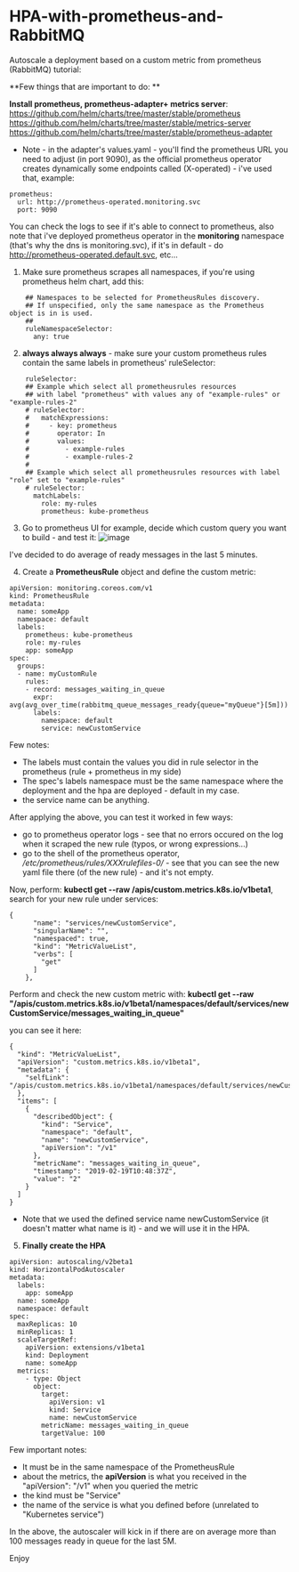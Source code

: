 # HPA-with-prometheus-and-RabbitMQ
Autoscale a deployment based on a custom metric from prometheus (RabbitMQ) tutorial:

**Few things that are important to do: ** 

**Install prometheus, prometheus-adapter+ metrics server**:
https://github.com/helm/charts/tree/master/stable/prometheus
https://github.com/helm/charts/tree/master/stable/metrics-server
https://github.com/helm/charts/tree/master/stable/prometheus-adapter

- Note - in the adapter's values.yaml - you'll find the prometheus URL you need to adjust (in port 9090), as the official prometheus operator creates dynamically some endpoints called (X-operated) - i've used that, example:
```
prometheus:
  url: http://prometheus-operated.monitoring.svc
  port: 9090
```
You can check the logs to see if it's able to connect to prometheus, also note that i've deployed prometheus operator in the **monitoring** namespace (that's why the dns is monitoring.svc), if it's in default - do http://prometheus-operated.default.svc, etc...

1. Make sure prometheus scrapes all namespaces, if you're using prometheus helm chart, add this:
```
    ## Namespaces to be selected for PrometheusRules discovery.
    ## If unspecified, only the same namespace as the Prometheus object is in is used.
    ##
    ruleNamespaceSelector: 
      any: true
```
2. **always always always** - make sure your custom prometheus rules contain the same labels in prometheus' ruleSelector:
```
    ruleSelector:
    ## Example which select all prometheusrules resources
    ## with label "prometheus" with values any of "example-rules" or "example-rules-2"
    # ruleSelector:
    #   matchExpressions:
    #     - key: prometheus
    #       operator: In
    #       values:
    #         - example-rules
    #         - example-rules-2
    #
    ## Example which select all prometheusrules resources with label "role" set to "example-rules"
    # ruleSelector:
      matchLabels:
        role: my-rules
        prometheus: kube-prometheus
```
3. Go to prometheus UI for example, decide which custom query you want to build - and test it:
![image](https://user-images.githubusercontent.com/33662254/53008408-fe91d700-3441-11e9-9420-0352f0d4ed84.png)

I've decided to do average of ready messages in the last 5 minutes.

4. Create a **PrometheusRule** object and define the custom metric:
```
apiVersion: monitoring.coreos.com/v1
kind: PrometheusRule
metadata:
  name: someApp
  namespace: default   
  labels:
    prometheus: kube-prometheus
    role: my-rules
    app: someApp
spec: 
  groups:
  - name: myCustomRule
    rules:    
    - record: messages_waiting_in_queue
      expr: avg(avg_over_time(rabbitmq_queue_messages_ready{queue="myQueue"}[5m]))
      labels:
        namespace: default
        service: newCustomService
```
Few notes:

- The labels must contain the values you did in rule selector in the prometheus (rule + prometheus in my side)
- The spec's labels namespace must be the same namespace where the deployment and the hpa are deployed - default in my case.
- the service name can be anything.

After applying the above, you can test it worked in few ways:

- go to prometheus operator logs - see that no errors occured on the log when it scraped the new rule (typos, or wrong expressions...)
- go to the shell of the prometheus operator, _/etc/prometheus/rules/XXXrulefiles-0/_ - see that you can see the new yaml file there (of the new rule) - and it's not empty.

Now, perform: **kubectl get --raw /apis/custom.metrics.k8s.io/v1beta1**, search for your new rule under services:
```
{
      "name": "services/newCustomService",
      "singularName": "",
      "namespaced": true,
      "kind": "MetricValueList",
      "verbs": [
        "get"
      ]
    },
```

Perform and check the new custom metric with:
**kubectl get --raw "/apis/custom.metrics.k8s.io/v1beta1/namespaces/default/services/newCustomService/messages_waiting_in_queue"**

you can see it here:
```
{
  "kind": "MetricValueList",
  "apiVersion": "custom.metrics.k8s.io/v1beta1",
  "metadata": {
    "selfLink": "/apis/custom.metrics.k8s.io/v1beta1/namespaces/default/services/newCustomService/messages_waiting_in_queue"
  },
  "items": [
    {
      "describedObject": {
        "kind": "Service",
        "namespace": "default",
        "name": "newCustomService",
        "apiVersion": "/v1"
      },
      "metricName": "messages_waiting_in_queue",
      "timestamp": "2019-02-19T10:48:37Z",
      "value": "2"
    }
  ]
}
```

* Note that we used the defined service name newCustomService (it doesn't matter what name is it) - and we will use it in the HPA.

5. **Finally create the HPA**

```
apiVersion: autoscaling/v2beta1
kind: HorizontalPodAutoscaler
metadata:  
  labels:
    app: someApp
  name: someApp
  namespace: default    
spec:
  maxReplicas: 10
  minReplicas: 1
  scaleTargetRef:
    apiVersion: extensions/v1beta1
    kind: Deployment
    name: someApp
  metrics:
    - type: Object
      object:
        target:
          apiVersion: v1
          kind: Service
          name: newCustomService
        metricName: messages_waiting_in_queue
        targetValue: 100
```

Few important notes:
- It must be in the same namespace of the PrometheusRule
- about the metrics, the **apiVersion** is what you received in the "apiVersion": "/v1" when you queried the metric
- the kind must be "Service"
- the name of the service is what you defined before (unrelated to "Kubernetes service")

In the above, the autoscaler will kick in if there are on average more than 100 messages ready in queue for the last 5M.

Enjoy
